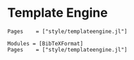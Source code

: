 # Template Engine

```@index
Pages    = ["style/templateengine.jl"]
```

```@autodocs
Modules = [BibTeXFormat]
Pages    = ["style/templateengine.jl"]
```
